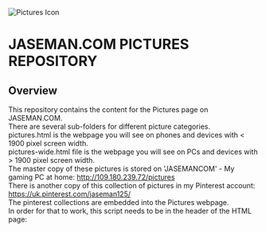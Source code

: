 ![Pictures Icon](https://jaseman125.github.io/img/pictures.png)
# JASEMAN.COM PICTURES REPOSITORY
## Overview
This repository contains the content for the Pictures page on JASEMAN.COM.<br/>
There are several sub-folders for different picture categories.<br/>
pictures.html is the webpage you will see on phones and devices with < 1900 pixel screen width.<br/>
pictures-wide.html file is the webpage you will see on PCs and devices with > 1900 pixel screen width.<br/>
The master copy of these pictures is stored on 'JASEMANCOM' - My gaming PC at home: http://109.180.239.72/pictures<br/>
There is another copy of this collection of pictures in my Pinterest account: https://uk.pinterest.com/jaseman125/<br/>
The pinterest collections are embedded into the Pictures webpage.<br/>
In order for that to work, this script needs to be in the header of the HTML page:<br/>
<script
    type="text/javascript"
    async defer
    src="//assets.pinterest.com/js/pinit.js"
></script>
